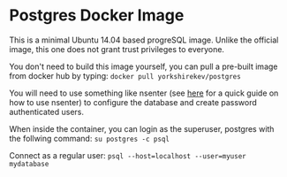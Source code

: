 Postgres Docker Image
===================

This is a minimal Ubuntu 14.04 based progreSQL image. Unlike the official image, this one does not grant trust privileges to everyone.

You don't need to build this image yourself, you can pull a pre-built image from docker hub by typing:
`docker pull yorkshirekev/postgres`

You will need to use something like nsenter (see [here](http://www.kevssite.com/2014/08/05/console-access-into-a-running-docker-container/) for a quick guide on how to use nsenter) to configure the database and create password authenticated users.

When inside the container, you can login as the superuser, postgres with the follwing command:
`su postgres -c psql`

Connect as a regular user:
`psql --host=localhost --user=myuser mydatabase`
